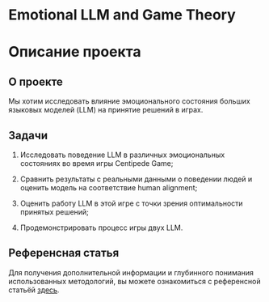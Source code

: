 # Emotional LLM and Game Theory

# Описание проекта

## О проекте

Мы хотим исследовать влияние эмоционального состояния больших языковых моделей (LLM) на принятие решений в играх.

## Задачи

1. Исследовать поведение LLM в различных эмоциональных состояниях во время игры Centipede Game;

2. Сравнить результаты с реальными данными о поведении людей и оценить модель на соответствие human alignment;

3. Оценить работу LLM в этой игре с точки зрения оптимальности принятых решений;

4. Продемонстрировать процесс игры двух LLM.


## Референсная статья

Для получения дополнительной информации и глубинного понимания использованных методологий, вы можете ознакомиться с референсной статьёй [здесь](https://arxiv.org/abs/2406.03299).